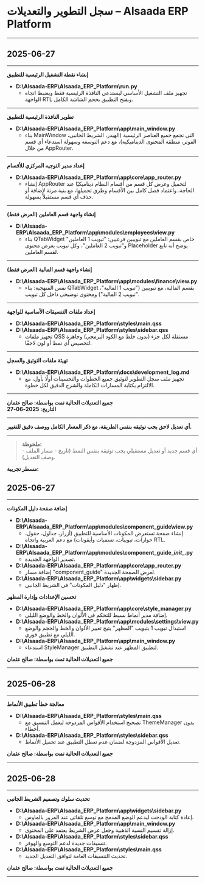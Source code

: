 # سجل التطوير والتعديلات – Alsaada ERP Platform

---

## 2025-06-27

---

**إنشاء نقطة التشغيل الرئيسية للتطبيق**

- **D:\Alsaada-ERP\Alsaada_ERP_Platform\run.py**
    - تجهيز ملف التشغيل الأساسي ليستدعي النافذة الرئيسية فقط ويضبط اتجاه الواجهة RTL ويفتح التطبيق بحجم الشاشة الكامل.

---

**تطوير النافذة الرئيسية للتطبيق**

- **D:\Alsaada-ERP\Alsaada_ERP_Platform\app\main_window.py**
    - بناء MainWindow التي تجمع جميع العناصر الرئيسية (الهيدر، الشريط الجانبي، الفوتر، منطقة المحتوى الديناميكية)، مع دعم التوسعة وسهولة استدعاء أي قسم من خلال AppRouter.

---

**إعداد مدير التوجيه المركزي للأقسام**

- **D:\Alsaada-ERP\Alsaada_ERP_Platform\app\core\app_router.py**
    - إنشاء AppRouter لتحميل وعرض كل قسم من أقسام النظام ديناميكيًا عند الحاجة، واعتماد فصل كامل بين الأقسام وطرق تحميلها، مع بنية مرنة لإضافة أو حذف أي قسم مستقبلاً بسهولة.

---

**إنشاء واجهة قسم العاملين (العرض فقط)**

- **D:\Alsaada-ERP\Alsaada_ERP_Platform\app\modules\employees\view.py**
    - بناء QTabWidget خاص بقسم العاملين مع تبويبين فرعيين: "تبويب 1 العاملين" و"تبويب 2 العاملين"، وكل تبويب يعرض محتوى Placeholder يوضح أنه تابع لقسم العاملين.

---

**إنشاء واجهة قسم المالية (العرض فقط)**

- **D:\Alsaada-ERP\Alsaada_ERP_Platform\app\modules\finance\view.py**
    - نفس المنهجية: بناء QTabWidget بقسم المالية، مع تبويبين ("تبويب 1 المالية"، "تبويب 2 المالية") ومحتوى توضيحي داخل كل تبويب.

---

**إعداد ملفات التنسيقات الأساسية للواجهة**

- **D:\Alsaada-ERP\Alsaada_ERP_Platform\styles\main.qss**
- **D:\Alsaada-ERP\Alsaada_ERP_Platform\styles\sidebar.qss**
    - تجهيز ملفات QSS مستقلة لكل جزء (بدون خلط مع الكود البرمجي) وجاهزة لتخصيص أي نمط أو لون لاحقًا.

---

**تهيئة ملفات التوثيق والسجل**

- **D:\Alsaada-ERP\Alsaada_ERP_Platform\docs\development_log.md**
    - تجهيز ملف سجل التطوير لتوثيق جميع الخطوات والتحسينات أولًا بأول، مع الالتزام بكتابة المسارات الكاملة والشرح الدقيق لكل خطوة.

---

**جميع التعديلات الحالية تمت بواسطة: صالح عثمان  
التاريخ: 2025-06-27**

---

**أي تعديل لاحق يجب توثيقه بنفس الطريقة، مع ذكر المسار الكامل ووصف دقيق للتغيير.**

---

> **ملحوظة:**  
> أي قسم جديد أو تعديل مستقبلي يجب توثيقه بنفس النمط (تاريخ - مسار الملف - وصف التعديل).

**مسطر تجريبة:**  

## 2025-06-27

---

**إضافة صفحة دليل المكونات**

- **D:\Alsaada-ERP\Alsaada_ERP_Platform\app\modules\component_guide\view.py**
    - إنشاء صفحة تستعرض المكونات الأساسية للتطبيق (أزرار، جداول، حقول، حوارات، تبويبات، تسميات وأيقونات) مع دعم العربية واتجاه RTL.
- **D:\Alsaada-ERP\Alsaada_ERP_Platform\app\modules\component_guide\__init__.py**
    - تصدير الواجهة الجديدة.
- **D:\Alsaada-ERP\Alsaada_ERP_Platform\app\core\app_router.py**
    - إضافة مسار "component_guide" لعرض الصفحة الجديدة.
- **D:\Alsaada-ERP\Alsaada_ERP_Platform\app\widgets\sidebar.py**
    - إظهار "دليل المكونات" في الشريط الجانبي.

**تحسين الإعدادات وإدارة المظهر**

- **D:\Alsaada-ERP\Alsaada_ERP_Platform\app\core\style_manager.py**
    - إضافة مدير أنماط بسيط للتحكم في الألوان والخط والوضع الليلي.
- **D:\Alsaada-ERP\Alsaada_ERP_Platform\app\modules\settings\view.py**
    - استبدال تبويب 1 بتبويب "المظهر" يتيح تغيير الألوان والخط والحجم والوضع الليلي مع تطبيق فوري.
- **D:\Alsaada-ERP\Alsaada_ERP_Platform\app\main_window.py**
    - استدعاء StyleManager لتطبيق المظهر عند تشغيل التطبيق.

**جميع التعديلات الحالية تمت بواسطة: صالح عثمان**

---

## 2025-06-28

---


**معالجة خطأ تطبيق الأنماط**

- **D:\Alsaada-ERP\Alsaada_ERP_Platform\styles\main.qss**
    - تصحيح استخدام الأقواس المزدوجة ليعمل التنسيق مع ThemeManager بدون أخطاء.
- **D:\Alsaada-ERP\Alsaada_ERP_Platform\styles\sidebar.qss**
    - تعديل الأقواس المزدوجة لضمان عدم تعطل التطبيق عند تحميل الأنماط.

**جميع التعديلات الحالية تمت بواسطة: صالح عثمان**

---

## 2025-06-28

---
**تحديث سلوك وتصميم الشريط الجانبي**

- **D:\Alsaada-ERP\Alsaada_ERP_Platform\app\widgets\sidebar.py**
    - إعادة كتابة الودجت ليدعم الوضع المدمج مع توسع تلقائي عند المرور بالماوس.
- **D:\Alsaada-ERP\Alsaada_ERP_Platform\app\main_window.py**
    - إزالة تقسيم النسبة الذهبية وجعل عرض الشريط يعتمد على المحتوى.
- **D:\Alsaada-ERP\Alsaada_ERP_Platform\styles\sidebar.qss**
    - تنسيقات جديدة لدعم التوسع والهوفر.
- **D:\Alsaada-ERP\Alsaada_ERP_Platform\styles\main.qss**
    - تحديث التنسيقات العامة لتوافق التعديل الجديد.

**جميع التعديلات الحالية تمت بواسطة: صالح عثمان**

---
